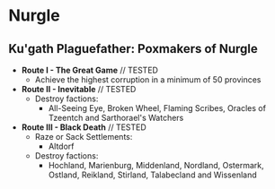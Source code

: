 # Nurgle

## Ku'gath Plaguefather: Poxmakers of Nurgle

* **Route I - The Great Game** // TESTED
    * Achieve the highest corruption in a minimum of 50 provinces
* **Route II - Inevitable** // TESTED
    * Destroy factions:
        *  All-Seeing Eye, Broken Wheel, Flaming Scribes, Oracles of Tzeentch and Sarthorael's Watchers
* **Route III - Black Death** // TESTED
    * Raze or Sack Settlements:
        * Altdorf
    * Destroy factions:
        * Hochland, Marienburg, Middenland, Nordland, Ostermark, Ostland, Reikland, Stirland, Talabecland and Wissenland